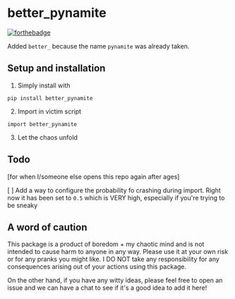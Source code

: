 # better_pynamite

[![forthebadge](https://forthebadge.com/images/badges/powered-by-black-magic.svg)](https://forthebadge.com)

Added `better_` because the name `pynamite` was already taken.

## Setup and installation

1. Simply install with

```
pip install better_pynamite
```

2. Import in victim script

```
import better_pynamite
```

3. Let the chaos unfold

## Todo

[for when I/someone else opens this repo again after ages]

[ ] Add a way to configure the probability fo crashing during import. Right now it has been set to `0.5` which is VERY high, especially if you're trying to be sneaky

## A word of caution

This package is a product of boredom + my chaotic mind and is not intended to cause harm to anyone in any way. Please use it at your own risk or for any pranks you might like. I DO NOT take any responsibility for any consequences arising out of your actions using this package.

On the other hand, if you have any witty ideas, please feel free to open an issue and we can have a chat to see if it's a good idea to add it here!
